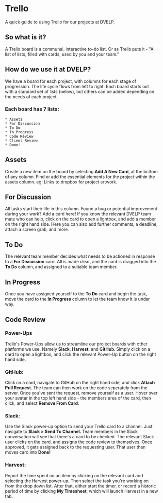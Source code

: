 # Trello
A quick guide to using Trello for our projects at DVELP.

## So what is it?
A Trello board is a communal, interactive to-do list. Or as Trello puts it - "A list of lists, filled with cards, used by you and your team."

## How do we use it at DVELP?
We have a board for each project, with columns for each stage of progression. The life cycle flows from left to right. Each board starts out with a standard set of lists (below), but others can be added depending on the needs of each project.

### Each board has 7 lists:
```
* Assets
* For Discussion
* To Do
* In Progress
* Code Review
* Client Review
* Done!
```

## Assets
Create a new item on the board by selecting **Add A New Card**, at the bottom of any column. Find or add the essential elements for the project within the assets column. eg: Links to dropbox for project artwork.

## For Discussion
All tasks start their life in this column. Found a bug or potential improvement during your work? Add a card here! If you know the relevant DVELP team mate who can help, click on the card to open a lightbox, and add a member on the right hand side. Here you can also add further comments, a deadline, attach a screen grab, and more.

## To Do
The relevant team member decides what needs to be actioned in response to a **For Discussion** card. All is made clear, and the card is dragged into the **To Do** column, and assigned to a suitable team member. 

## In Progress
Once you have assigned yourself to the **To Do** card and begin the task, move the card to the **In Progress** column to let the team know it is under way.

## Code Review

### Power-Ups
Trello's Power-Ups allow us to streamline our project boards with other platforms we use. Namely **Slack**, **Harvest**, and **GitHub**. Simply click on a card to open a lightbox, and click the relevant Power-Up button on the right hand side.

### GitHub:
Click on a card, navigate to GitHub on the right hand side, and click **Attach Pull Request**. The team can then work on the code seperately from the server. Once you've sent the request, remove yourself as a user. Hover over your avatar in the top left hand side - the members area of the card, then click, and select **Remove From Card**.

### Slack:
Use the Slack power-up option to send your Trello card to a channel. Just navigate to **Slack > Send To Channel.** Team members in the Slack conversation will see that there's a card to be checked. The relevant Slack user clicks on the card, and assigns the code review to themselves. Once approved, it gets assigned back to the requesting user. That user then moves card into **Done!**

### Harvest:
Report the time spent on an item by clicking on the relevant card and selecting the Harvest power-up. Then select the task you're working on from the drop down list. After that, either start the timer, or record a historic period of time by clicking **My Timesheet**, which will launch Harvest in a new tab.

